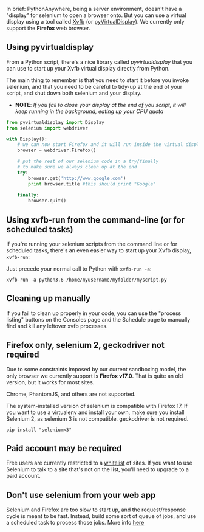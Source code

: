 
<!--
.. title: Using Selenium on PythonAnywhere
.. slug: selenium
.. date: 2017-01-28 13:35:28 UTC
.. tags:
.. category:
.. link:
.. description:
.. type: text
-->

In brief: PythonAnywhere, being a server environment, doesn't have a "display"
for selenium to open a browser onto.  But you can use a virtual display using a
tool called 
[Xvfb](http://en.wikipedia.org/wiki/Xvfb)
(or
[pyVirtualDisplay](http://pypi.python.org/pypi/PyVirtualDisplay)).
We currently only support the **Firefox** web browser.


## Using pyvirtualdisplay

From a Python script, there's a nice library called *pyvirtualdisplay*
that you can use to start up your Xvfb virtual display directly from
Python.

The main thing to remember is that you need to start it before you
invoke selenium, and that you need to be careful to tidy-up at the
end of your script, and shut down both selenium and your display.

* **NOTE**: *If you fail to close your display at the end of you script,
it will keep running in the background, eating up your CPU quota*


```python
from pyvirtualdisplay import Display
from selenium import webdriver

with Display():
    # we can now start Firefox and it will run inside the virtual display
    browser = webdriver.Firefox()

    # put the rest of our selenium code in a try/finally
    # to make sure we always clean up at the end
    try:
        browser.get('http://www.google.com')
        print browser.title #this should print "Google"
  
    finally:
        browser.quit()
```




## Using xvfb-run from the command-line (or for scheduled tasks)

If you're running your selenium scripts from the command line or for scheduled
tasks, there's an even easier way to start up your Xvfb display, `xvfb-run`:

Just precede your normal call to Python with `xvfb-run -a`:

    xvfb-run -a python3.6 /home/myusername/myfolder/myscript.py


## Cleaning up manually

If you fail to clean up properly in your code, you can use the "process
listing" buttons on the Consoles page and the Schedule page to manually
find and kill any leftover xvfb processes.



## Firefox only, selenium 2, geckodriver not required

Due to some constraints imposed by our current sandboxing model, the
only browser we currently support is **Firefox v17.0**.  That is quite
an old version, but it works for most sites.

Chrome, PhantomJS, and others are not supported.

The system-installed version of selenium is compatible with Firefox 17.
If you want to use a virtualenv and install your own, make sure you install
Selenium 2, as selenium 3 is not compatible.  geckodriver is not required.

    pip install "selenium<3"



## Paid account may be required

Free users are currently restricted to a 
[whitelist](https://www.pythonanywhere.com/whitelist/)
of sites.  If you want to use Selenium to talk to a site
that's not on the list, you'll need to upgrade to a paid
account.


## Don't use selenium from your web app

Selenium and Firefox are too slow to start up, and the request/response
cycle is meant to be fast.  Instead, build some sort of queue of jobs,
and use a scheduled task to process those jobs.  More info [here](/pages/AsyncInWebApps/)


